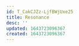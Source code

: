 ```yaml
---
id: T_CakCJZz-LjfBWjUxe25
title: Resonance
desc: ''
updated: 1643723096367
created: 1643723096367
---
```


